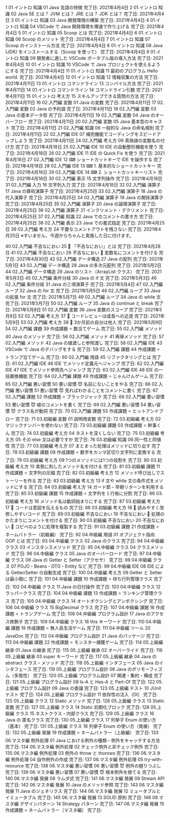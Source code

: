1	01.イントロ	知識	                01	Java 言語の特徴		                                完了日: 2021年4月4日
2	01.イントロ	知識	                02	Java SE とは？ JVM とは？ JRE とは？ JDK とは？		完了日: 2021年4月4日
3	01.イントロ	知識	                03	Java 開発環境の構築					完了日: 2021年4月4日
4	01.イントロ	知識	                04	VSCode で Java 開発環境を爆速で作り上げる		完了日: 2021年4月4日
5	01.イントロ	知識	                05	Scoop とは						完了日: 2021年4月4日
6	01.イントロ	知識	                06	Scoop のメリット					完了日: 2021年4月4日
7	01.イントロ	知識	                07	Scoop のインストール方法				完了日: 2021年4月4日
8	01.イントロ	知識	                08	Java (JDK) をインストールする（Scoop を使って）		完了日: 2021年4月4日
9	01.イントロ	知識	                09	開発者に適した VSCode ポータブル版の導入方法		完了日: 2021年4月4日
10	01.イントロ	知識	                10	VSCode で Java プロジェクトを使えるようにする		完了日: 2021年4月4日
11	01.イントロ	知識	                11	最初のプログラム Hello world.		                完了日: 2021年4月4日
12	01.イントロ	知識	                12	情報収集の方法		                                完了日: 2021年4月11日
13	01.イントロ	コマンドライン	        13	コンパイル方法		                                完了日: 2021年4月11日
14	01.イントロ	コマンドライン	        14	コマンドライン引数					完了日: 2021年4月11日
15	01.イントロ	考え方	                15	スキルアップできる質問の方法		                完了日: 2021年4月11日
16	02.入門編	変数	                01	Java の変数						完了日: 2021年4月11日
17	02.入門編	変数	                02	Java の予約語		                                完了日: 2021年4月11日
18	02.入門編	変数	                03	Java の基本データ型					完了日: 2021年4月11日
19	02.入門編	変数	                04	Java のオーバーフロー		                        完了日: 2021年4月11日
20	02.入門編	変数	                05	Java 基本型のキャスト		                        完了日: 2021年4月11日
21	02.入門編	知識	                06	一般的な Java の命名規則				完了日: 2021年4月11日
22	02.入門編	IDE	                07	補完機能でコーディングをスピードアップしよう		完了日: 2021年4月11日
24	02.入門編	考え方	                09	真偽値の変数名の付け方		                        完了日: 2021年4月18日
25	02.入門編	IDE	                10	IDE の自動整形機能を使う				完了日: 2021年4月18日
26	02.入門編	IDE	                11	IDE の Quick Fix を使う					完了日: 2021年4月18日
27	02.入門編	IDE	                12	⌨ ショートカットキーで IDE を操作する			完了日: 2021年4月18日
28	02.入門編	IDE	                13	⌨ 1. 基本的なショートカットキー			完了日: 2021年4月18日
29	02.入門編	IDE	                14	⌨ 2. ショートカットキーリスト				完了日: 2021年4月18日
30	02.入門編	表示	                15	文字列操作						完了日: 2021年4月18日
31	02.入門編	入力	                16	文字列入力						完了日: 2021年4月18日
32	02.入門編	演算子	                17	Java の算術演算子					完了日: 2021年4月25日
33	02.入門編	演算子	                18	Java の代入演算子					完了日: 2021年4月25日
34	02.入門編	演算子	                19	Java の関係演算子					完了日: 2021年4月25日
35	02.入門編	演算子	                20	Java の論理演算子					完了日: 2021年4月25日
36	02.入門編	演算子	                21	インクリメント・デクリメント				完了日: 2021年4月25日
37	02.入門編	知識	                22	Java でのコメントの書き方				完了日: 2021年4月25日
38	02.入門編	表示	                23	Java での書式指定					完了日: 2021年4月25日
39	02.入門編	考え方	                24	不要なコメントアウトを残さない				完了日: 2021年4月25日
※すいません、今週からちゃんと実施した日に付けます。

40	02.入門編	不吉なにおい	        25	🐽 「不吉なにおい」とは				完了日: 2021年4月28日
41	02.入門編	不吉なにおい	        26	不吉なにおい 🐽 変数名にコメントを付ける		完了日: 2021年4月30日
42	02.入門編	データ構造	        27	Java の配列						完了日: 2021年5月1日
43	02.入門編	データ構造	        28	Java の多次元配列					完了日: 2021年5月2日
44	02.入門編	データ構造	        29	Java のリスト（ArrayList クラス）			完了日: 2021年5月3日
45	02.入門編	条件分岐	        30	Java の if 文						完了日: 2021年5月3日
46	02.入門編	条件分岐	        31	Java の三項演算子					完了日: 2021年5月4日
47	02.入門編	ループ	                32	Java の for 文						完了日: 2021年5月5日
48	02.入門編	ループ	                33	Java の拡張 for 文					完了日: 2021年5月7日
49	02.入門編	ループ	                34	Java の while 文					完了日: 2021年5月7日
50	02.入門編	ループ	                35	Java の continue と break				完了日: 2021年5月8日
51	02.入門編	変数	                36	Java 変数のスコープ					完了日: 2021年5月8日
52	02.入門編	考え方	                37	🤔 コードレビューは成長への近道			完了日: 2021年5月9日
53	02.入門編	考え方	                38	🤔 3か月前の自分は他人					完了日: 2021年5月9日
54	02.入門編	課題	                39	作成課題 ⭐ 数当てゲーム				完了日: 
55	02.入門編	メソッド	        40	Java のメソッド						完了日: 
56	02.入門編	メソッド	        41	再帰メソッド						完了日: 
57	02.入門編	メソッド	        42	Java の値渡しと参照渡し					完了日: 
58	02.入門編	IDE	                43	VSCode で Java のデバッグをする				完了日: 
59	02.入門編	課題	                44	作成課題 ⭐ トランプ当てゲーム				完了日: 
60	02.入門編	用語	                45	リファクタリングとは					完了日: 
61	02.入門編	IDE	                46	IDE でメソッド定義元へジャンプ				完了日: 
62	02.入門編	IDE	                47	IDE でメソッド参照先へジャンプ				完了日: 
63	02.入門編	IDE	                48	IDE の一括置換機能					完了日: 
64	02.入門編	課題	                49	作成課題 ⭐ じゃんけんゲーム				完了日: 
65	02.入門編	悪い習慣	        50	悪い習慣 😈 名前にないことをやる			完了日: 
66	02.入門編	悪い習慣	        51	悪い習慣 😈 見ればわかることをコメントに書く		完了日: 
67	02.入門編	課題	                52	作成課題 ⭐ ブラックジャック				完了日: 
68	02.入門編	悪い習慣	        53	悪い習慣 😈 嘘のコメントを書く				完了日: 
69	02.入門編	悪い習慣	        54	悪い習慣 😈 クラス名が動詞				完了日: 
70	02.入門編	課題	                55	作成課題 ⭐ ヒットアンドブロー				完了日: 
71	03.初級編	変数	                01	説明用変数						完了日: 
72	03.初級編	考え方	                02	マジックナンバーを使わない				完了日: 
73	03.初級編	課題	                03	作成課題 ⭐ 幹事くん					完了日: 
74	03.初級編	考え方	                04	ネストを深くしない					完了日: 
75	03.初級編	考え方	                05	その else 文は必要ですか				完了日: 
76	03.初級編	知識	                06	同一性と同値性						完了日: 
77	03.初級編	考え方	                07	まとまった処理はメソッドに切り出す			完了日: 
78	03.初級編	課題	                08	作成課題 ⭐ 数字をカンマ区切り文字列に変換する		完了日: 
79	03.初級編	考え方	                09	1つのメソッドには1つの役割を				完了日: 
80	03.初級編	考え方	                10	実態に則したメソッド名を付ける				完了日: 
81	03.初級編	課題	                11	作成課題 ⭐ 文字列の圧縮				完了日: 
82	03.初級編	考え方	                12	メソッド呼び出しでストーリーを作る			完了日: 
83	03.初級編	考え方	                13	if 文や while 文の条件式をメソッドにする		完了日: 
84	03.初級編	考え方	                14	ガード節・早期リターンを利用する			完了日: 
85	03.初級編	課題	                15	作成課題 ⭐ 文字列を１行毎に分割			完了日: 
86	03.初級編	考え方	                16	メソッド名は動詞始まりにする				完了日: 
87	03.初級編	考え方	                17	🤔 コードは意図を伝えるもの				完了日: 
88	03.初級編	考え方	                18	🤔 読みやすく改修しやすいコード			完了日: 
89	03.初級編	不吉なにおい	        19	不吉なにおい 🐽 処理のかたまりにコメントを付ける	完了日: 
90	03.初級編	不吉なにおい	        20	不吉なにおい 🐽 コピペのように処理を複製する		完了日: 
91	03.初級編	課題	                21	作成課題 ⭐ ネームバトラー（初級編）			完了日: 
92	04.中級編	用語	                01	オブジェクト指向 OOP とは				完了日: 
93	04.中級編	クラス	                02	Java のクラス						完了日: 
94	04.中級編	クラス	                03	インスタンスメソッド					完了日: 
95	04.中級編	クラス	                04	クラスメソッド						完了日: 
96	04.中級編	クラス	                05	Java のオーバーロード					完了日: 
97	04.中級編	クラス	                06	Java の Getter と Setter（アクセサ）			完了日: 
98	04.中級編	クラス	                07	POJO・Beans・DTO・Entity など				完了日: 
99	04.中級編	IDE	                08	IDE による Getter/Setter の自動生成			完了日: 
100	04.中級編	考え方	                09	Getter と Setter は最小限に				完了日: 
101	04.中級編	課題	                10	作成課題 ⭐ 待ち行列管理クラス				完了日: 
102	04.中級編	クラス	                11	Java の日付操作						完了日: 
103	04.中級編	クラス	                12	ラッパークラス						完了日: 
104	04.中級編	課題	                13	作成課題 ⭐ ランキング管理クラス			完了日: 
105	04.中級編	クラス	                14	オートボクシングとアンボクシング			完了日: 
106	04.中級編	クラス	                15	BigDecimal クラス					完了日: 
107	04.中級編	課題	                16	作成課題 ⭐ トランプゲーム				完了日: 
108	04.中級編	プログラム設計	        17	Java のアクセス修飾子					完了日: 
109	04.中級編	クラス	                18	this キーワード						完了日: 
110	04.中級編	課題	                19	作成課題 ⭐ 無人島生活ゲーム				完了日: 
111	04.中級編	ツール	                20	JavaDoc							完了日: 
112	04.中級編	プログラム設計	        21	Java のパッケージ					完了日: 
113	04.中級編	課題	                22	作成課題 ⭐ モンスター捕獲ゲーム			完了日: 
114	05.上級編	継承	                01	Java の継承						完了日: 
115	05.上級編	継承	                02	オーバーライド						完了日: 
116	05.上級編	継承	                03	super キーワード					完了日: 
117	05.上級編	継承	                04	Java の abstract クラス・メソッド			完了日: 
118	05.上級編	インタフェース	        05	Java のインタフェース					完了日: 
119	05.上級編	プログラム設計	        06	Java のポリモーフィズム（多態性）			完了日: 
120	05.上級編	プログラム設計	        07	関連・集約・構成					完了日: 
121	05.上級編	プログラム設計	        08	Is-A と Has-A と Part-Of				完了日: 
122	05.上級編	プログラム設計	        09	Java の委譲						完了日: 
123	05.上級編	テスト	                10	JUnit テスト						完了日: 
124	05.上級編	プログラム設計	        11	依存性の注入（DI）					完了日: 
125	05.上級編	クラス	                12	Static メソッド						完了日: 
126	05.上級編	クラス	                13	Static 変数						完了日: 
127	05.上級編	クラス	                14	Static 初期化ブロック					完了日: 
128	05.上級編	クラス	                15	ネストクラス・内部クラス				完了日: 
129	05.上級編	クラス	                16	Java の 匿名クラス					完了日: 
130	05.上級編	クラス	                17	列挙子 Enum の使い方（基本）				完了日: 
131	05.上級編	クラス	                18	列挙子 Enum の使い方（発展）				完了日: 
132	05.上級編	発展	                19	作成課題 ⭐ ネームバトラー（上級編）			完了日: 
133	06.マスタ編	例外処理	        01	Java における例外の種類・例外をキャッチする方法		完了日: 
134	06.マスタ編	例外処理	        02	チェック例外と非チェック例外				完了日: 
135	06.マスタ編	例外処理	        03	例外の throw と thorows					完了日: 
136	06.マスタ編	例外処理	        04	自作例外の作成						完了日: 
137	06.マスタ編	例外処理	        05	try-with-resource					完了日: 
138	06.マスタ編	悪い習慣	        06	悪い習慣 😈 例外の握りつぶし				完了日: 
139	06.マスタ編	悪い習慣	        07	悪い習慣 😈 根本例外を捨てる				完了日: 
140	06.マスタ編	発展	                08	ラムダ式						完了日: 
141	06.マスタ編	発展	                09	Stream API						完了日: 
142	06.マスタ編	発展	                10	Java のメソッド参照					完了日: 
143	06.マスタ編	発展	                11	Java のジェネリクス					完了日: 
144	06.マスタ編	発展	                12	ミュータブルとイミュータブル				完了日: 
145	06.マスタ編	発展	                13	SOLID 原則						完了日: 
146	06.マスタ編	デザインパターン	14	Strategy パターン					完了日: 
147	06.マスタ編	発展	            	15	作成課題 ⭐ ネームバトラー（マスタ編）			完了日: 